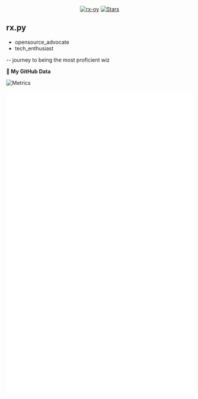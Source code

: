 <p align="center"> 
    <a href="https://github.com/rx-py"><img alt="rx-oy" src="https://komarev.com/ghpvc/?username=rx-py"></a>
    <a href="https://github.com/rx-py?tab=repositories"><img alt="Stars" src="https://img.shields.io/github/stars/rx-py"></a>
</p> 

## rx.py
- opensource_advocate
- tech_enthusiast

-- journey to being the most proficient wiz


<!--

: opensource_advocate
: tech_enthusiast 
: journey to being the most proficient wiz

-->



** My GitHub Data** 
<!-- ![Metrics](https://metrics.lecoq.io/rx-py) -->
![Metrics](https://metrics.lecoq.io/rx-py?template=classic&languages=1&lines=1&topics=1&stars=1&habits=1&followup=1&achievements=1&gists=1&activity=1&introduction=1&rss=1&base=header%2C%20activity%2C%20community%2C%20repositories%2C%20metadata&base.indepth=false&base.hireable=false&base.skip=false&languages=false&languages.ignored=html%2C%20css%2C%20markdown&languages.limit=8&languages.threshold=0%25&languages.other=true&languages.colors=github&languages.sections=most-used&languages.indepth=false&languages.analysis.timeout=15&languages.analysis.timeout.repositories=7.5&languages.categories=markup%2C%20programming&languages.recent.categories=markup%2C%20programming&languages.recent.load=300&languages.recent.days=14&lines=false&lines.sections=base&lines.repositories.limit=4&lines.history.limit=5&lines.delay=0&topics=false&topics.mode=icons&topics.sort=random&topics.limit=15&stars=false&stars.limit=2&habits=false&habits.from=200&habits.days=14&habits.facts=true&habits.charts=false&habits.charts.type=classic&habits.trim=false&habits.languages.limit=8&habits.languages.threshold=0%25&followup=false&followup.sections=repositories&followup.indepth=false&followup.archived=true&achievements=false&achievements.threshold=B&achievements.secrets=true&achievements.display=detailed&achievements.limit=0&activity=false&activity.limit=3&activity.load=300&activity.days=14&activity.visibility=all&activity.timestamps=false&activity.filter=all&gists=false&introduction=false&introduction.title=true&rss=false&rss.source=https%3A%2F%2Fthehackernews.com%2F&rss.limit=2&config.timezone=America%2FNew_York)


<!-- ![Metrics](https://metrics.lecoq.io/yutkat) -->
![Metrics](https://github.com/rx-py/rx-py/blob/main/github-metrics.svg)
